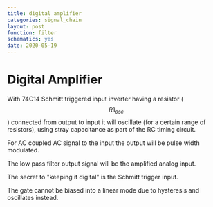 ```yaml
---
title: digital amplifier
categories: signal_chain
layout: post
function: filter
schematics: yes
date: 2020-05-19    
---
```


# Digital Amplifier

With 74C14 Schmitt triggered input inverter having a resistor ($$R1_{osc}$$) connected from output to 
input it will oscillate (for a certain range of resistors), using stray capacitance as part of the 
RC timing circuit. 

For AC coupled AC signal to the input the output will be pulse width modulated.

The low pass filter output signal will be the amplified analog input. 

The secret to "keeping it digital" is the Schmitt trigger input. 

The gate cannot be biased into a linear mode due to hysteresis and oscillates instead.